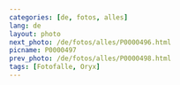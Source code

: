 ```yaml
---
categories: [de, fotos, alles]
lang: de
layout: photo
next_photo: /de/fotos/alles/P0000496.html
picname: P0000497
prev_photo: /de/fotos/alles/P0000498.html
tags: [Fotofalle, Oryx]
---
```

